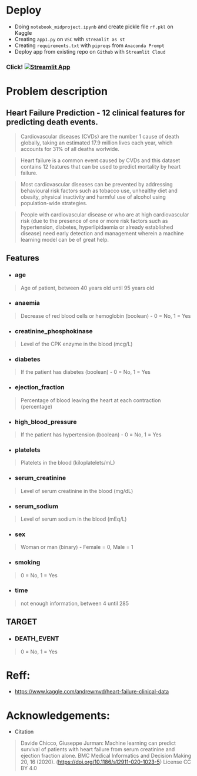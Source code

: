 # Deploy
+ Doing `notebook_midproject.ipynb` and create pickle file `rf.pkl` on Kaggle
+ Creating `app1.py` on `VSC` with `streamlit as st`
+ Creating `requirements.txt` with `pipreqs` from `Anaconda Prompt`
+ Deploy app from existing repo on `Github` with `Streamlit Cloud`  

### Click! [![Streamlit App](https://static.streamlit.io/badges/streamlit_badge_black_white.svg)](https://share.streamlit.io/irfanim/ml_zoomcamp/main/app1.py)

# Problem description
## Heart Failure Prediction - 12 clinical features for predicting death events.

> Cardiovascular diseases (CVDs) are the number 1 cause of death globally, taking an estimated 17.9 million lives each year, 
which accounts for 31% of all deaths worlwide.

> Heart failure is a common event caused by CVDs and this dataset contains 12 features that can be used to predict mortality by heart failure.

> Most cardiovascular diseases can be prevented by addressing behavioural risk factors such as tobacco use, 
unhealthy diet and obesity, physical inactivity and harmful use of alcohol using population-wide strategies.

> People with cardiovascular disease or who are at high cardiovascular risk (due to the presence of one or more risk factors such as hypertension, diabetes, hyperlipidaemia or already established disease) need early detection and management wherein a machine learning model can be of great help.

## Features
    
    
+ ### age
> Age of patient, between 40 years old until 95 years old 
+ ### anaemia
> Decrease of red blood cells or hemoglobin (boolean) - 0 = No, 1 = Yes
+ ### creatinine_phosphokinase
> Level of the CPK enzyme in the blood (mcg/L)
+ ### diabetes
> If the patient has diabetes (boolean) - 0 = No, 1 = Yes
+ ### ejection_fraction
> Percentage of blood leaving the heart at each contraction (percentage)
+ ### high_blood_pressure
> If the patient has hypertension (boolean) - 0 = No, 1 = Yes
+ ### platelets
> Platelets in the blood (kiloplatelets/mL)
+ ### serum_creatinine
> Level of serum creatinine in the blood (mg/dL)
+ ### serum_sodium
> Level of serum sodium in the blood (mEq/L)
+ ### sex
> Woman or man (binary) - Female = 0, Male = 1
+ ### smoking
> 0 = No, 1 = Yes
+ ### time
> not enough information, between 4 until 285


## TARGET
+ ### DEATH_EVENT
> 0 = No, 1 = Yes






# Reff:

+ https://www.kaggle.com/andrewmvd/heart-failure-clinical-data

# Acknowledgements:
+ Citation

> Davide Chicco, Giuseppe Jurman: Machine learning can predict survival of patients with heart failure from serum creatinine and ejection fraction alone. BMC Medical Informatics and Decision Making 20, 16 (2020). (https://doi.org/10.1186/s12911-020-1023-5)
License CC BY 4.0
